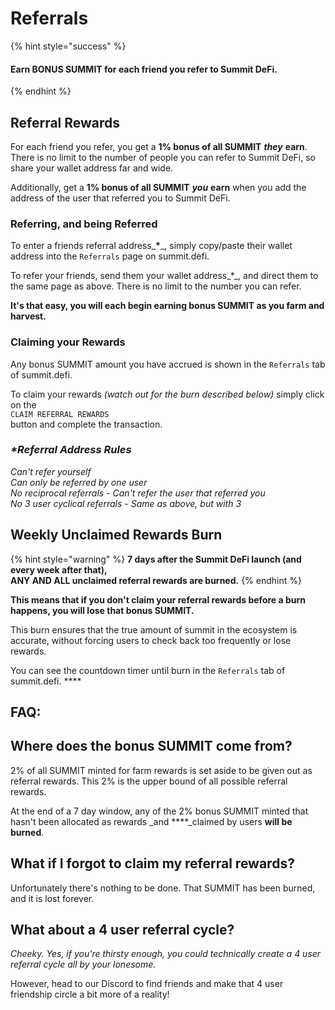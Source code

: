 # Referrals

{% hint style="success" %}
#### Earn BONUS SUMMIT for each friend you refer to Summit DeFi.
{% endhint %}

## Referral Rewards

For each friend you refer, you get a **1% bonus of all SUMMIT** _**they**_ **earn**. There is no limit to the number of people you can refer to Summit DeFi, so share your wallet address far and wide.

Additionally, get a **1% bonus of all SUMMIT** _**you**_ **earn** when you add the address of the user that referred you to Summit DeFi.  


### Referring, and being Referred

To enter a friends referral address_**\***_, simply copy/paste their wallet address into the `Referrals` page on summit.defi. 

To refer your friends, send them your wallet address_\*_, and direct them to the same page as above. There is no limit to the number you can refer.

**It's that easy, you will each begin earning bonus SUMMIT as you farm and harvest.**  


### Claiming your Rewards

Any bonus SUMMIT amount you have accrued is shown in the `Referrals` tab of summit.defi.

To claim your rewards _\(watch out for the burn described below\)_ simply click on the  
`CLAIM REFERRAL REWARDS`   
button and complete the transaction.  


### _\*Referral Address Rules_

_Can't refer yourself  
Can only be referred by one user  
No reciprocal referrals - Can't refer the user that referred you  
No 3 user cyclical referrals - Same as above, but with 3_



## Weekly Unclaimed Rewards Burn

{% hint style="warning" %}
**7 days after the Summit DeFi launch \(and every week after that\),  
ANY AND ALL unclaimed referral rewards are burned.**
{% endhint %}

**This means that if you don't claim your referral rewards before a burn happens, you will lose that bonus SUMMIT.**

This burn ensures that the true amount of summit in the ecosystem is accurate, without forcing users to check back too frequently or lose rewards.

You can see the countdown timer until burn in the `Referrals` tab of summit.defi. ****

## FAQ:

## Where does the bonus SUMMIT come from?

2% of all SUMMIT minted for farm rewards is set aside to be given out as referral rewards. This 2% is the upper bound of all possible referral rewards.

At the end of a 7 day window, any of the 2% bonus SUMMIT minted that hasn't been allocated as rewards _and ****_claimed by users **will be burned**.

## What if I forgot to claim my referral rewards?

Unfortunately there's nothing to be done. That SUMMIT has been burned, and it is lost forever.

## What about a 4 user referral cycle?

_Cheeky. Yes, if you're thirsty enough, you could technically create a 4 user referral cycle all by your lonesome._ 

However, head to our Discord to find friends and make that 4 user friendship circle a bit more of a reality!



